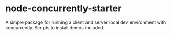 # node-concurrently-starter
A simple package for running a client and server local dev environment with concurrently.  Scripts to install demos included.
